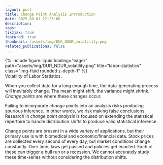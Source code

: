 ```yaml
---
layout: post
title: Change Point Analysis Introduction
date: 2025-08-01 12:25:00
description:  
tags: 
tikzjax: true
featured: true
thumbnail: /assets/img/DUR_NDUR_volatility.png
related_publications: false
---
```


<div class="row d-flex justify-content-center text-center">
    <div class="col-sm mt-3 mt-md-0" style="max-width: 500px;" >
        {% include figure.liquid loading="eager" path="assets/img/DUR_NDUR_volatility.png" title="labor-statistics" class="img-fluid rounded z-depth-1" %}
    </div>
</div>
<div class="caption text-center">
    Volatility of Labor Statistics.
</div>

When you collect data for a long enough time, the data-generating process will inevitably change. The mean might shift, the variance might shrink. _Change points_ are where these changes occur. 

Failing to incorporate _change points_ into an analysis risks producing spurious inference. In other words, we risk making false conclusions. Research in _change point analysis_ is focused on extending the statistical repertoire to handle distribution shifts to produce valid statistical inference. 

Change points are present in a wide variety of applications, but their primary use is with biomedical and economic/financial data. Stock prices are collected every second of every day, but market conditions change constantly. Over time, laws get passed and policies get enacted. Each of these can trigger a bull run or a recession. We cannot accurately study these time-series without considering the distribution shifts. 
